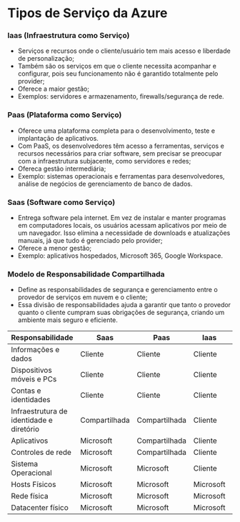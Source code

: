# Tipos de Serviço da Azure

### Iaas (Infraestrutura como Serviço)
- Serviços e recursos onde o cliente/usuário tem mais acesso e liberdade de personalização;
- Também são os serviços em que o cliente necessita acompanhar e configurar, pois seu funcionamento não é garantido totalmente pelo provider;
- Oferece a maior gestão;
- Exemplos: servidores e armazenamento, firewalls/segurança de rede.

### Paas (Plataforma como Serviço)
- Oferece uma plataforma completa para o desenvolvimento, teste e implantação de aplicativos. 
- Com PaaS, os desenvolvedores têm acesso a ferramentas, serviços e recursos necessários para criar software, sem precisar se preocupar com a infraestrutura subjacente, como servidores e redes;
- Ofereca gestão intermediária;
- Exemplo: sistemas operacionais e ferramentas para desenvolvedores, análise de negócios de gerenciamento de banco de dados.

### Saas (Software como Serviço)
- Entrega software pela internet. Em vez de instalar e manter programas em computadores locais, os usuários acessam aplicativos por meio de um navegador. Isso elimina a necessidade de downloads e atualizações manuais, já que tudo é gerenciado pelo provider;
- Oferece a menor gestão;
- Exemplo: aplicativos hospedados, Microsoft 365, Google Workspace.

### Modelo de Responsabilidade Compartilhada
- Define as responsabilidades de segurança e gerenciamento entre o provedor de serviços em nuvem e o cliente;
- Essa divisão de responsabilidades ajuda a garantir que tanto o provedor quanto o cliente cumpram suas obrigações de segurança, criando um ambiente mais seguro e eficiente.

|  **Responsabilidade** | **Saas** | **Paas** | **Iaas** | **Local** 
| ------------- | ------------- | ------------- | ------------- | ------------- | 
| Informações e dados  | Cliente  | Cliente  | Cliente  | Cliente |     
| Dispositivos móveis e PCs  | Cliente  | Cliente  | Cliente  | Cliente  | 
| Contas e identidades  | Cliente  | Cliente  | Cliente  | Cliente |     
| Infraestrutura de identidade e diretório  | Compartilhada  | Compartilhada  | Cliente  | Cliente  | 
| Aplicativos  | Microsoft  | Compartilhada  | Cliente  | Cliente |
| Controles de rede  | Microsoft  | Compartilhada  | Cliente  | Cliente | 
| Sistema Operacional  | Microsoft  | Microsoft  | Cliente  | Cliente |       
| Hosts Físicos  | Microsoft  | Microsoft  | Microsoft  | Cliente  |  
| Rede física  | Microsoft  | Microsoft  | Microsoft  | Cliente |  
| Datacenter físico  | Microsoft  | Microsoft  | Microsoft  | Cliente  | 
